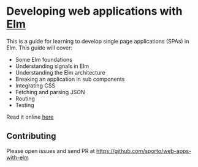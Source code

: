 # Developing web applications with [Elm](http://elm-lang.org/)

This is a guide for learning to develop single page applications (SPAs) in Elm. This guide will cover:

- Some Elm foundations
- Understanding signals in Elm
- Understanding the Elm architecture
- Breaking an application in sub components
- Integrating CSS
- Fetching and parsing JSON
- Routing
- Testing

Read it online [here](https://www.gitbook.com/book/sporto/web-apps-with-elm/details)

## Contributing

Please open issues and send PR at https://github.com/sporto/web-apps-with-elm
